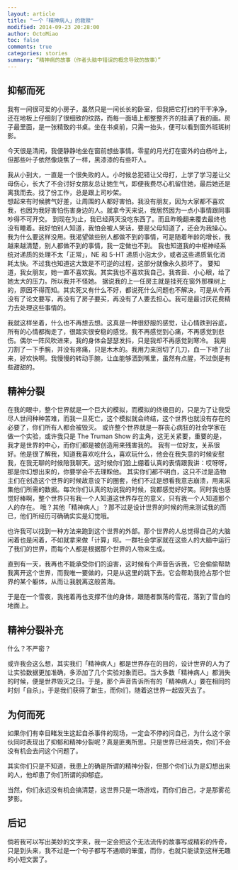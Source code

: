 ```yaml
---
layout: article
title: "一个「精神病人」的救赎"
modified: 2014-09-23 20:28:00
author: OctoMiao
toc: false
comments: true
categories: stories
summary: “精神病的故事（作者头脑中错误的概念导致的故事）”
---
```



## 抑郁而死

我有一间很可爱的小房子，虽然只是一间长长的卧室，但我把它打扫的干干净净，还在地板上仔细刻了很细致的纹路，而每一面墙上都整整齐齐的挂满了我的画。房子最里面，是一张精致的书桌。坐在书桌前，只需一抬头，便可以看到窗外斑斑树影。<!-- more -->

今天很是清闲，我便静静地坐在窗前想些事情。零星的月光打在窗外的白杨叶上，但那些叶子依然像烧焦了一样，黑漆漆的有些吓人。

我从小到大，一直是一个很失败的人。小时候总犯错让父母打，上学了学习差让父母伤心，长大了不会讨好女朋友总让她生气，即便我费尽心机留住她，最后她还是离我而去。找了份工作，总是跟上司吵架。  
想起来有时候脾气好差，让周围的人都好害怕。我没有朋友，因为大家都不喜欢我，也因为我好害怕伤害身边的人。就拿今天来说，我居然因为一点小事情跟同事吵得不可开交。
到现在为止，我已经两天没吃东西了。而且昨晚翻来覆去最终也没有睡着。我好怕别人知道，我怕会被人笑话，要是父母知道了，还会为我操心。我为什么要这样没用。我渴望做些别人都做不到的事情，可是随着年龄的增长，我越来越清楚，别人都做不到的事情，我一定做也不到。
我也知道我的中枢神经系统对递质的处理不太「正常」，NE 和 5-HT 递质小泡太少，或者这些递质氧化消耗太快。不过我也知道这大致是不可逆的过程，这部分就像永久损坏了。
要知道，我女朋友，她一直不喜欢我。其实我也不喜欢我自己。我吝啬、小心眼，给了她太大的压力。所以我并不怪她。
据说我的上一任房主就是挂死在窗外那棵树上的，原因不得而知。其实死又有什么不好，都说死什么问题也不解决，可是从今再没有了论文要写，再没有了房子要买，再没有了人要去担心。我可是最讨厌花费精力去处理这些事情的。

我就这样坐着，什么也不再想去想。这真是一种很舒服的感觉，让心情跌到谷底，所有的心情都掏走了，很踏实很安稳的感觉。我不再感觉到心痛，不再感觉到悲伤。偶尔一阵风吹进来，我的身体会瑟瑟发抖，只是我却不再感觉到寒冷。
我用刀割了一下手腕，并没有疼痛，只是木木的。我用力来回切了几刀，血一下喷了出来，好欢快啊。我慢慢的转动手腕，让血能够洒到嘴里，虽然有点腥，不过倒是有些甜甜的。



## 精神分裂

在我的眼中，整个世界就是一个巨大的模拟，而模拟的终极目的，只是为了让我受尽人世间种种苦难，而我一旦死亡，这个模拟就会终结，这个世界也就没有存在的必要了，你们所有人都会被毁灭。
或许整个世界就是一群丧心病狂的社会学家在做一个实验，或许我只是 The Truman Show 的主角，这无关紧要，重要的是，我才是世界的中心，而你们都是被创造用来残害我的。
我有一位好友，关系很好。他是很了解我，知道我喜欢吃什么，喜欢玩什么，他会在我失意的时候安慰我，在我无聊的时候陪我聊天。这时候你们脸上绷着认真的表情跟我讲：哎呀呀，那是你幻想出来的，你要学会不去理睬他。
其实你们都不明白，这只不过是造物主们在创造这个世界的时候故意设下的圈套，他们不过是想看我意志崩溃，用来采集他们所需的数据。每次你们认真的劝说我的时候，我都感觉好好笑。同时我也感觉好棒啊，整个世界只有我一个人知道这世界存在的意义，只有我一个人知道那个人的存在。
哦？其他「精神病人」？那不过是设计世界的时候的用来测试我的而已，他们所经历可确确实实是幻觉哦。

也许我可以找到一种方法来跑到这个世界的外部。那个世界的人总觉得自己的大脑闲着也是闲着，不如就拿来做「计算」呗。一群社会学家就在这些人的大脑中运行了我们的世界，而每个人都是根据那个世界的人物来生成。

直到有一天，我再也不能承受你们的迫害，这时候有个声音告诉我，它会偷偷帮助我离开这个世界，而我唯一要做的，只是从这里的跳下去。它会帮助我抢占那个世界的某个躯体，从而让我脱离这般苦海。

于是在一个雪夜，我拖着再也支撑不住的身体，跟随者飘荡的雪花，落到了雪白的地面上。



## 精神分裂补充

什么？不严密？

或许我会这么想，其实我们「精神病人」都是世界存在的目的，设计世界的人为了让实验数据更加准确，多添加了几个实验对象而已。当大多数「精神病人」都消失的时候，便是世界毁灭之日。于是，那个声音告诉所有的「精神病人」要在相同的时刻「自杀」。于是我们获得了新生，而你们，随着这世界一起毁灭去了。


## 为何而死

如果你们有幸目睹发生这起自杀事件的现场，一定会不停的问自己，为什么这个家伙同时表现出了抑郁和精神分裂呢？真是匪夷所思。只是世界已经消失，你们不会没有机会去问这个问题了。

其实你们只是不知道，我患上的确是所谓的精神分裂，但那个你们认为是幻想出来的人，他却患了你们所谓的抑郁症。

当然，你们永远没有机会搞清楚，这世界只是一场游戏，而你们自己，才是那雾花梦影。


## 后记

倘若我可以写出美妙的文字来，我一定会把这个无法流传的故事写成精彩的传奇，只是到头来，我不过是一个句子都写不通顺的笨蛋，而你，也就只能读到这样无趣的小短文罢了。